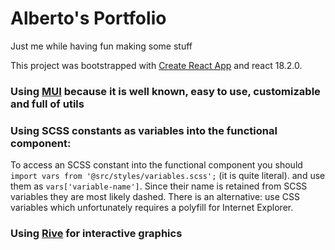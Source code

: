 # Alberto's Portfolio
Just me while having fun making some stuff

This project was bootstrapped with [Create React App](https://github.com/facebook/create-react-app) and react 18.2.0.

### Using [MUI](https://mui.com/material-ui/getting-started/overview/) because it is well known, easy to use, customizable and full of utils

### Using SCSS constants as variables into the functional component:

To access an SCSS constant into the functional component you should `import vars from '@src/styles/variables.scss';` (it is quite literal).
and use them as `vars['variable-name']`. Since their name is retained from SCSS variables they are most likely dashed.
There is an alternative: use CSS variables which unfortunately requires a polyfill for Internet Explorer.

### Using [Rive](https://rive.app/) for interactive graphics